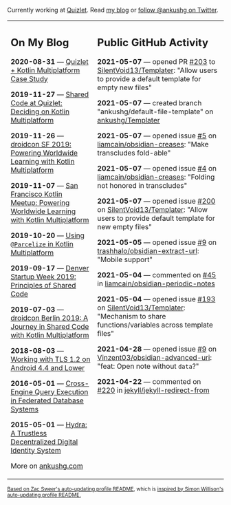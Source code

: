 Currently working at [Quizlet](https://quizlet.com/). Read [my blog](https://ankushg.com/) or [follow @ankushg on Twitter](https://twitter.com/ankushg).

<table><tr><td valign="top" width="40%">

## On My Blog
<!-- blog starts -->
**2020-08-31** — [Quizlet + Kotlin Multiplatform Case Study](https://ankushg.com/posts/quizlet-kotlin-multiplatform-case-study/)

**2019-11-27** — [Shared Code at Quizlet: Deciding on Kotlin Multiplatform](https://ankushg.com/posts/shared-code-kotlin-multiplatform/)

**2019-11-26** — [droidcon SF 2019: Powering Worldwide Learning with Kotlin Multiplatform](https://ankushg.com/speaking/droidcon-sf-2019)

**2019-11-07** — [San Francisco Kotlin Meetup: Powering Worldwide Learning with Kotlin Multiplatform](https://ankushg.com/speaking/sf-kotlin-meetup-2019)

**2019-10-20** — [Using `@Parcelize` in Kotlin Multiplatform](https://ankushg.com/posts/multiplatform-parcelize/)

**2019-09-17** — [Denver Startup Week 2019: Principles of Shared Code](https://ankushg.com/speaking/denver-startup-week-2019)

**2019-07-03** — [droidcon Berlin 2019: A Journey in Shared Code with Kotlin Multiplatform](https://ankushg.com/speaking/droidcon-berlin-2019)

**2018-08-03** — [Working with TLS 1.2 on Android 4.4 and Lower](https://ankushg.com/posts/tls-1.2-on-android/)

**2016-05-01** — [Cross-Engine Query Execution in Federated Database Systems](https://ankushg.com/projects/thesis)

**2015-05-01** — [Hydra: A Trustless Decentralized Digital Identity System](https://ankushg.com/projects/hydra)
<!-- blog ends -->
More on [ankushg.com](https://ankushg.com/)
</td><td valign="top" width="60%">

## Public GitHub Activity
<!-- githubActivity starts -->
**2021-05-07** — opened PR [#203](https://github.com/SilentVoid13/Templater/pull/203) to [SilentVoid13/Templater](https://api.github.com/repos/SilentVoid13/Templater): "Allow users to provide a default template for empty new files"

**2021-05-07** — created branch "ankushg/default-file-template" on [ankushg/Templater](https://api.github.com/repos/ankushg/Templater)

**2021-05-07** — opened issue [#5](https://github.com/liamcain/obsidian-creases/issues/5) on [liamcain/obsidian-creases](https://api.github.com/repos/liamcain/obsidian-creases): "Make transcludes fold-able"

**2021-05-07** — opened issue [#4](https://github.com/liamcain/obsidian-creases/issues/4) on [liamcain/obsidian-creases](https://api.github.com/repos/liamcain/obsidian-creases): "Folding not honored in transcludes"

**2021-05-07** — opened issue [#200](https://github.com/SilentVoid13/Templater/issues/200) on [SilentVoid13/Templater](https://api.github.com/repos/SilentVoid13/Templater): "Allow users to provide default template for new empty files"

**2021-05-05** — opened issue [#9](https://github.com/trashhalo/obsidian-extract-url/issues/9) on [trashhalo/obsidian-extract-url](https://api.github.com/repos/trashhalo/obsidian-extract-url): "Mobile support"

**2021-05-04** — commented on [#45](https://github.com/liamcain/obsidian-periodic-notes/issues/45#issuecomment-832371645) in [liamcain/obsidian-periodic-notes](https://api.github.com/repos/liamcain/obsidian-periodic-notes)

**2021-05-04** — opened issue [#193](https://github.com/SilentVoid13/Templater/issues/193) on [SilentVoid13/Templater](https://api.github.com/repos/SilentVoid13/Templater): "Mechanism to share functions/variables across template files"

**2021-04-28** — opened issue [#9](https://github.com/Vinzent03/obsidian-advanced-uri/issues/9) on [Vinzent03/obsidian-advanced-uri](https://api.github.com/repos/Vinzent03/obsidian-advanced-uri): "feat: Open note without `data`?"

**2021-04-22** — commented on [#220](https://github.com/jekyll/jekyll-redirect-from/issues/220#issuecomment-824941285) in [jekyll/jekyll-redirect-from](https://api.github.com/repos/jekyll/jekyll-redirect-from)
<!-- githubActivity ends -->
</td></tr></table>

<sub><a href="https://github.com/ZacSweers/ZacSweers">Based on Zac Sweer's auto-updating profile README</a>, which is <a href="https://simonwillison.net/2020/Jul/10/self-updating-profile-readme/">inspired by Simon Willison's auto-updating profile README.</a></sub>